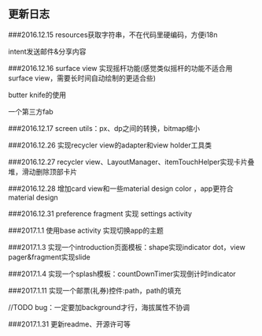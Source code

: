 ## 更新日志

###2016.12.15
resources获取字符串，不在代码里硬编码，方便i18n

intent发送邮件&分享内容

###2016.12.16
surface view 实现摇杆功能(感觉类似摇杆的功能不适合用surface view，需要长时间自动绘制的更适合些)

butter knife的使用

一个第三方fab

###2016.12.17
screen utils：px、dp之间的转换，bitmap缩小

###2016.12.26
实现recycler view的adapter和view holder工具类

###2016.12.27
recycler view、LayoutManager、itemTouchHelper实现卡片叠堆，滑动删除顶部卡片

###2016.12.28
增加card view和一些material design color ，app更符合material design

###2016.12.31
preference fragment 实现 settings activity

###2017.1.1
使用base activity 实现切换app的主题

###2017.1.3
实现一个introduction页面模板：shape实现indicator dot，view pager&fragment实现slide

###2017.1.4
实现一个splash模板：countDownTimer实现倒计时indicator

###2017.1.11
实现一个邮票(礼券)控件:path，path的填充 

//TODO bug：一定要加background才行，海拔属性不协调

###2017.1.31
更新readme、开源许可等